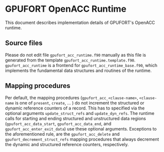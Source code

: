 # GPUFORT OpenACC Runtime

This document describes implementation details
of GPUFORT's OpenACC runtime.

## Source files

Please do not edit file `gpufort_acc_runtime.f90` manually as this
file is generated from the template `gpufort_acc_runtime.template.f90`.
`gpufort_acc_runtime` is a frontend for `gpufort_acc_runtime_base.f90`,
which implements the fundamental data structures and routines
of the runtime.

## Mapping procedures

Per default, the mapping procedures (`gpufort_acc_<clause-name>`, `<clause-name` is one of `present`, `create`, ... ) do not increment 
the structured or dynamic reference counters of a record. 
This has to specified via the optional arguments `update_struct_refs` and `update_dyn_refs`.
The runtime calls for starting and ending structured and unstructured
data regions (`gpufort_acc_data_start`, `gpufort_acc_data_end`, and `gpufort_acc_enter_exit_data`)
use these optional arguments.
Exceptions to the aforementioned rule, are the `gpufort_acc_delete` and `gpufort_decrement_struct_refs` 
mapping procedures that always decrement the dynamic and structured
reference counters, respectively.

